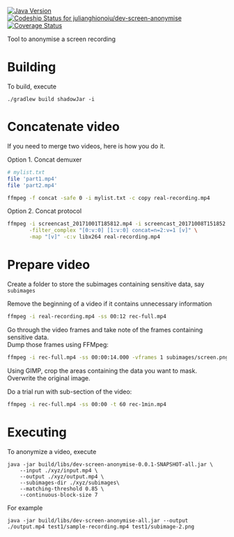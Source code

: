 [![Java Version](http://img.shields.io/badge/Java-1.8-blue.svg)](http://www.oracle.com/technetwork/java/javase/downloads/jdk8-downloads-2133151.html)
[![Codeship Status for julianghionoiu/dev-screen-anonymise](https://img.shields.io/codeship/a55a8330-4133-0135-7b7d-4ab391348566/master.svg)](https://codeship.com/projects/230067)
[![Coverage Status](https://coveralls.io/repos/github/julianghionoiu/dev-screen-anonymise/badge.svg?branch=master)](https://coveralls.io/github/julianghionoiu/dev-screen-anonymise?branch=master)

Tool to anonymise a screen recording

# Building

To build, execute

```
./gradlew build shadowJar -i 
```


# Concatenate video

If you need to merge two videos, here is how you do it.


Option 1. Concat demuxer
```bash
# mylist.txt
file 'part1.mp4'
file 'part2.mp4'

ffmpeg -f concat -safe 0 -i mylist.txt -c copy real-recording.mp4
```

Option 2. Concat protocol
```bash
ffmpeg -i screencast_20171001T185812.mp4 -i screencast_20171008T151852.mp4 \
       -filter_complex "[0:v:0] [1:v:0] concat=n=2:v=1 [v]" \
       -map "[v]" -c:v libx264 real-recording.mp4
```


# Prepare video

Create a folder to store the subimages containing sensitive data, say `subimages`

Remove the beginning of a video if it contains unnecessary information
```bash
ffmpeg -i real-recording.mp4 -ss 00:12 rec-full.mp4
```

Go through the video frames and take note of the frames containing sensitive data.  
Dump those frames using FFMpeg:
```bash
ffmpeg -i rec-full.mp4 -ss 00:00:14.000 -vframes 1 subimages/screen.png
```

Using GIMP, crop the areas containing the data you want to mask. Overwrite the original image.

Do a trial run with sub-section of the video:
```bash
ffmpeg -i rec-full.mp4 -ss 00:00 -t 60 rec-1min.mp4
```


# Executing

To anonymize a video, execute

```
java -jar build/libs/dev-screen-anonymise-0.0.1-SNAPSHOT-all.jar \
    --input ./xyz/input.mp4 \
    --output ./xyz/output.mp4 \
    --subimages-dir ./xyz/subimages\
    --matching-threshold 0.85 \
    --continuous-block-size 7
```

For example

```
java -jar build/libs/dev-screen-anonymise-all.jar --output ./output.mp4 test1/sample-recording.mp4 test1/subimage-2.png
```